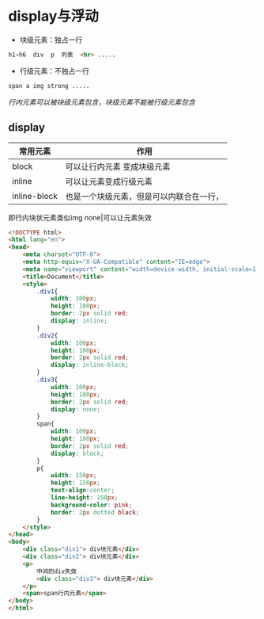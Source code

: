 # display与浮动

- 块级元素：独占一行
```html
h1~h6  div  p  列表  <hr> .....
```

- 行级元素：不独占一行
```html
span a img strong .....
```
_行内元素可以被块级元素包含，块级元素不能被行级元素包含_

## display
常用元素|作用
---|---
block|可以让行内元素 变成块级元素
inline|可以让元素变成行级元素
inline-block|也是一个块级元素，但是可以内联合在一行，
即行内块状元素类似img
none|可以让元素失效

```html
<!DOCTYPE html>
<html lang="en">
<head>
    <meta charset="UTF-8">
    <meta http-equiv="X-UA-Compatible" content="IE=edge">
    <meta name="viewport" content="width=device-width, initial-scale=1.0">
    <title>Document</title>
    <style>
        .div1{
            width: 100px;
            height: 100px;
            border: 2px solid red;
            display: inline;
        }
        .div2{
            width: 100px;
            height: 100px;
            border: 2px solid red;
            display: inline-block;
        }
        .div3{
            width: 100px;
            height: 100px;
            border: 2px solid red;
            display: none;
        }
        span{
            width: 100px;
            height: 100px;
            border: 2px solid red;
            display: block;
        }
        p{
            width: 150px;
            height: 150px;
            text-align:center;
            line-height: 150px;
            background-color: pink;
            border: 2px dotted black;
        }
    </style>
</head>
<body>
    <div class="div1"> div块元素</div>
    <div class="div2"> div块元素</div>
    <p>
        中间的div失效
        <div class="div3"> div块元素</div>
    </p>
    <span>span行内元素</span>
</body>
</html>
```
